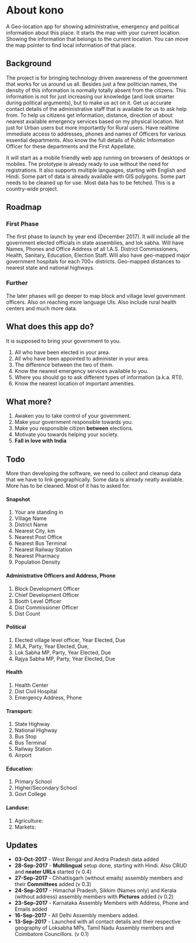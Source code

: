 # About kono

A Geo-location app for showing administrative, emergency and political information about this place. It starts the map with your current location. Showing the information that belongs to the current location. You can move the map pointer to find local information of that place.

## Background

The project is for bringing technology driven awareness of the government that works for us around us all. Besides just a few politician names, the density of this information is normally totally absent from the citizens. This information is not for just increasing our knowledge (and look smarter during political arguments), but to make us act on it. Get us accurate contact details of the administrative staff that is available for us to ask help from. To help us citizens get information, distance, direction of about nearest available emergency services based on my physical location. Not just for Urban users but more importantly for Rural users. Have realtime immediate access to addresses, phones and names of Officers for various essential departments. Also know the full details of Public Information Officer for these departments and the First Appellate. 

It will start as a mobile friendly web app running on browsers of desktops or mobiles. The prototype is already ready to use without the need for registrations. It also supports multiple languages, starting with English and Hindi. Some part of data is already available with GIS polygons. Some part needs to be cleaned up for use. Most data has to be fetched. This is a country-wide project.

## Roadmap

### First Phase
The first phase to launch by year end (December 2017). It will include all the government elected officials in state assemblies, and lok sabha. Will have Names, Phones and Office Address of all I.A.S. District Commissioners, Health, Sanitary, Education, Election Staff. Will also have geo-mapped major government hospitals for each 700+ districts. Geo-mapped distances to nearest state and national highways.
### Further

The later phases will go deeper to map block and village level government officers. Also on reaching more language UIs. Also include rural health centers and much more data.

## What does this app do?

It is supposed to bring your government to you.

1. All who have been elected in your area.
2. All who have been appointed to administer in your area.
3. The difference between the two of them.
4. Know the nearest emergency services available to you.
5. Where you should go to ask different types of information (a.k.a. RTI).
6. Know the nearest location of important amenities.

## What more?

1. Awaken you to take control of your government.
2. Make your government responsible towards you.
3. Make you responsible citizen **between** elections.
4. Motivate you towards helping your society.
5. **Fall in love with India**

## Todo

More than developing the software, we need to collect and cleanup data that we have to link geographically. Some data is already neatly available. More has to be cleaned. Most of it has to asked for.

#### Snapshot
1. Your are standing in
1. Village Name
1. District Name
1. Nearest City, km
1. Nearest Post Office
1. Nearest Bus Terminal
1. Nearest Railway Station
1. Nearest Pharmacy
1. Population Density

#### Administrative Officers and Address, Phone
1. Block Development Officer
1. Chief Development Officer
1. Booth Level Officer
1. Dist Commissioner Officer
1. Dist Count


#### Political
1. Elected village level officer, Year Elected, Due
1. MLA, Party, Year Elected, Due,
1. Lok Sabha MP, Party, Year Elected, Due
1. Rajya Sabha MP, Party, Year Elected, Due

#### Health
1. Health Center
1. Dist Civil Hospital
1. Emergency Address, Phone


#### Transport:
1. State Highway
1. National Highway
1. Bus Stop
1. Bus Terminal
1. Railway Station
1. Airport

#### Education:
1. Primary School
1. Higher/Secondary School
1. Govt College

#### Landuse:
1. Agriculture:
1. Markets:

## Updates
* **03-Oct-2017** - West Bengal and Andra Pradesh data added
* **28-Sep-2017** - **Multilingual** setup done, starting with Hindi. Also CRUD and **neater URLs** started (v 0.4)
* **27-Sep-2017** - Chhattisgarh (without emails) assembly members and their **Committees** added (v 0.3)
* **24-Sep-2017** - Himachal Pradesh, Sikkim (Names only) and Kerala (without address) assembly members with **Pictures** added (v 0.2)
* **23-Sep-2017** - Karnataka Assembly Members with Address, Phone and Emails added
* **16-Sep-2017** - All Delhi Assembly members added.
* **13-Sep-2017** - Launched with all contact details and their respective geography of Loksabha MPs, Tamil Nadu Assembly members and Coimbatore Councillors. (v 0.1)

